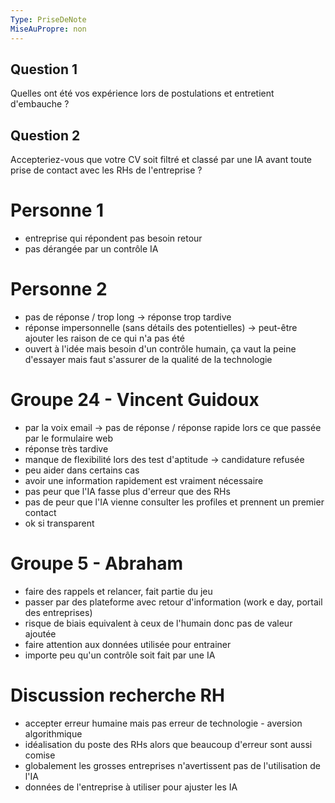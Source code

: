 ```yaml
---
Type: PriseDeNote
MiseAuPropre: non
---
```

## Question 1
Quelles ont été vos expérience lors de postulations et entretient d'embauche ?

## Question 2
Accepteriez-vous que votre CV soit filtré et classé par une IA avant toute prise de contact avec les RHs de l'entreprise ?
# Personne 1
- entreprise qui répondent pas besoin retour
- pas dérangée par un contrôle IA

# Personne 2
- pas de réponse / trop long -> réponse trop tardive
- réponse impersonnelle (sans détails des potentielles) -> peut-être ajouter les raison de ce qui n'a pas été
- ouvert à l'idée mais besoin d'un contrôle humain, ça vaut la peine d'essayer mais faut s'assurer de la qualité de la technologie

# Groupe 24 - Vincent Guidoux
- par la voix email -> pas de réponse / réponse rapide lors ce que passée par le formulaire web
- réponse très tardive
- manque de flexibilité lors des test d'aptitude -> candidature refusée
- peu aider dans certains cas
- avoir une information rapidement est vraiment nécessaire
- pas peur que l'IA fasse plus d'erreur que des RHs
- pas de peur que l'IA vienne consulter les profiles et prennent un premier contact
- ok si transparent

# Groupe 5 - Abraham 
- faire des rappels et relancer, fait partie du jeu
- passer par des plateforme avec retour d'information (work e day, portail des entreprises)
- risque de biais equivalent à ceux de l'humain donc pas de valeur ajoutée
- faire attention aux données utilisée pour entrainer
- importe peu qu'un contrôle soit fait par une IA

# Discussion recherche RH
- accepter erreur humaine mais pas erreur de technologie - aversion algorithmique
- idéalisation du poste des RHs alors que beaucoup d'erreur sont aussi comise
- globalement les grosses entreprises n'avertissent pas de l'utilisation de l'IA
- données de l'entreprise à utiliser pour ajuster les IA